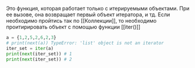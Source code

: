 Это функция, которая работает только с итерируемыми объектами. При ее вызове, она возвращает первый объект итератора, и тд.
Если необходимо пройтись так по [[Коллекции]], то необходимо проитирировать объект с помощью функции [[iter()]]
```python
a = {1,2,5,2,6,2,3}
# print(next(a)) TypeError: 'list' object is not an iterator
iter_set = iter(a)
print(next(iter_set)) # 1
print(next(iter_set)) # 2
```

